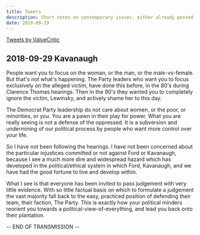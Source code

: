 ```yaml
---
title: Tweets
description: Short notes on contemporary issues, either already posted or intended to be posted to Twitter.
date: 2018-09-29
---
```


<a class="twitter-timeline" href="https://twitter.com/ValueCritic?ref_src=twsrc%5Etfw">Tweets by ValueCritic</a> <script async src="https://platform.twitter.com/widgets.js" charset="utf-8"></script>

## 2018-09-29 Kavanaugh

People want you to focus on the woman, or the man, or the male-vs-female. But that's not what's happening. The Party leaders who want you to focus exclusively on the alleged victim, have done this before, in the 80's during Clarence Thomas hearings. Then in the 90's they wanted you to completely ignore the victim, Lewinsky, and actively shame her to this day.

The Democrat Party leadership do not care about women, or the poor, or minorities, or you. You are a pawn in their play for power. What you are really seeing is not a defense of the oppressed. It is a subversion and undermining of our political process by people who want more control over your life.

So I have not been following the hearings. I have not been concerned about the particular injustices committed or not against Ford or Kavanaugh, because I see a much more dire and widespread hazard which has developed in the political/ethical system in which Ford, Kavanaugh, and we have had the good fortune to live and develop within.

What I see is that everyone has been invited to pass judgement with very little evidence. With so little factual basis on which to formulate a judgement the vast majority fall back to the easy, practiced position of defending their team, their faction, The Party. This is exactly how your political minders reorient you towards a political-view-of-everything, and lead you back onto their plantation.

-- END OF TRANSMISSION --
